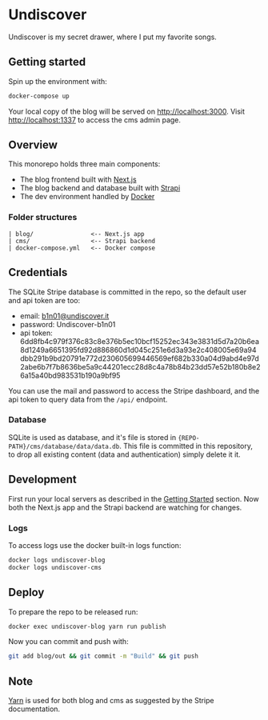 # Undiscover

Undiscover is my secret drawer, where I put my favorite songs.

## <a name="getting-started" />Getting started

Spin up the environment with:

```bash
docker-compose up
```

Your local copy of the blog will be served on [http://localhost:3000](http://localhost:3000). Visit [http://localhost:1337](http://localhost:1337) to access the cms admin page.

## Overview

This monorepo holds three main components:

- The blog frontend built with [Next.js](https://nextjs.org/)
- The blog backend and database built with [Strapi](https://strapi.io/)
- The dev environment handled by [Docker](https://www.docker.com/)

### Folder structures

```
| blog/                <-- Next.js app
| cms/                 <-- Strapi backend
| docker-compose.yml   <-- Docker compose
```

## Credentials

The SQLite Stripe database is committed in the repo, so the default user and api token are too: 

- email: b1n01@undiscover.it
- password: Undiscover-b1n01
- api token: 6dd8fb4c979f376c83c8e376b5ec10bcf15252ec343e3831d5d7a20b6ea8d1249a6651395fd92d886860d1d045c251e6d3a93e2c408005e69a94dbb291b9bd20791e772d230605699446569ef682b330a04d9abd4e97d2abe6b7f7b8636be5a9c44201ecc28d8c4a78b84b23dd57e52b180b8e26a15a40bd983531b190a9bf95

You can use the mail and password to access the Stripe dashboard, and the api token to query data from the
`/api/` endpoint.

### Database

SQLite is used as database, and it's file is stored in `{REPO-PATH}/cms/database/data/data.db`. This file is committed in this repository, to drop all existing content (data and authentication) simply delete it it.

## Development

First run your local servers as described in the [Getting Started](#getting-started) section. Now both the Next.js app and the Strapi backend are watching for changes.

### Logs

To access logs use the docker built-in logs function:

```bash
docker logs undiscover-blog
docker logs undiscover-cms
```

## Deploy

To prepare the repo to be released run:

```bash
docker exec undiscover-blog yarn run publish
```

Now you can commit and push with:

```bash
git add blog/out && git commit -m "Build" && git push
```

## Note
[Yarn](https://yarnpkg.com/) is used for both blog and cms as suggested by the Stripe documentation.
